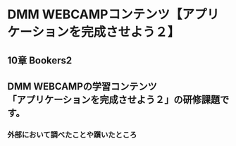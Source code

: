 # DMM WEBCAMPコンテンツ【アプリケーションを完成させよう２】
## 10章 Bookers2
DMM WEBCAMPの学習コンテンツ<br>
「アプリケーションを完成させよう２」の研修課題です。
---

### 外部において調べたことや躓いたところ
